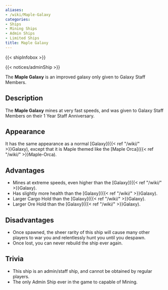 ```yaml
---
aliases:
- /wiki/Maple-Galaxy
categories:
- Ships
- Mining Ships
- Admin Ships
- Limited Ships
title: Maple Galaxy
---  
```


{{< shipInfobox >}}   

{{< notices/adminShip >}} 

The **Maple Galaxy** is an improved galaxy only given to Galaxy Staff Members. 

## Description

The **Maple Galaxy** mines at very fast speeds, and was given to Galaxy Staff Members on their 1 Year Staff Anniversary.

## Appearance

It has the same appearance as a normal [Galaxy]({{< ref "/wiki/" >}}Galaxy), except that it is Maple themed like the [Maple Orca]({{< ref "/wiki/" >}}Maple-Orca).

## Advantages

- Mines at extreme speeds, even higher than the [Galaxy]({{< ref "/wiki/" >}}Galaxy).
- Has slightly more health than the [Galaxy]({{< ref "/wiki/" >}}Galaxy).
- Larger Cargo Hold than the [Galaxy]({{< ref "/wiki/" >}}Galaxy).
- Larger Ore Hold than the [Galaxy]({{< ref "/wiki/" >}}Galaxy).

## Disadvantages

- Once spawned, the sheer rarity of this ship will cause many other players to war you and relentlessly hunt you until you despawn.
- Once lost, you can never rebuild the ship ever again.

## Trivia

- This ship is an admin/staff ship, and cannot be obtained by regular players.
- The only Admin Ship ever in the game to capable of Mining.